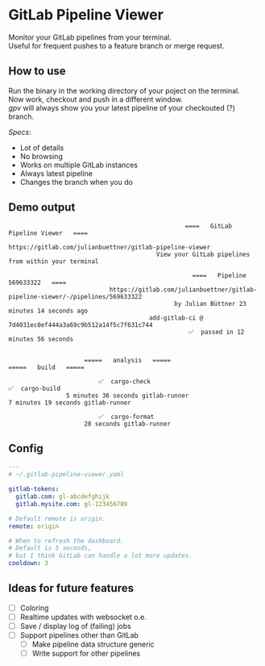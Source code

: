 # GitLab Pipeline Viewer

Monitor your GitLab pipelines from your terminal.  
Useful for frequent pushes to a feature branch
or merge request.

## How to use
Run the binary in the working directory of your
poject on the terminal.  
Now work, checkout and push in a different window.  
_gpv_ will always show you your latest pipeline of your
checkouted (?) branch.


_Specs_:
- Lot of details
- No browsing
- Works on multiple GitLab instances
- Always latest pipeline
- Changes the branch when you do

## Demo output
```
                                                 ====   GitLab Pipeline Viewer   ====                                                  
                                       https://gitlab.com/julianbuettner/gitlab-pipeline-viewer                                        
                                         View your GitLab pipelines from within your terminal                                          
                                                                                                                                       
                                                   ====   Pipeline 569633322   ====                                                    
                            https://gitlab.com/julianbuettner/gitlab-pipeline-viewer/-/pipelines/569633322                             
                                              by Julian Büttner 23 minutes 14 seconds ago                                              
                                       add-gitlab-ci @ 7d4031ec0ef444a3a69c9b512a14f5c7f631c744                                        
                                                  ✅  passed in 12 minutes 56 seconds                                                  
                                                                                                                                       
                                                                                                                                       
                     =====   analysis   =====                                           =====   build   =====                       
                                                                                                                                    
                         ✅  cargo-check                                                   ✅  cargo-build                          
                5 minutes 36 seconds gitlab-runner                                7 minutes 19 seconds gitlab-runner                
                                                                                                                                    
                         ✅  cargo-format                                                                                           
                     28 seconds gitlab-runner                                                                                       

```

## Config
```yaml
---
# ~/.gitlab-pipeline-viewer.yaml

gitlab-tokens:
  gitlab.com: gl-abcdefghijk
  gitlab.mysite.com: gl-123456789

# Default remote is origin.
remote: origin

# When to refresh the dashboard.
# Default is 5 seconds,
# but I think GitLab can handle a lot more updates.
cooldown: 3

```

## Ideas for future features

- [ ] Coloring
- [ ] Realtime updates with websocket o.e.
- [ ] Save / display log of (failing) jobs
- [ ] Support pipelines other than GitLab
  - [ ] Make pipeline data structure generic
  - [ ] Write support for other pipelines

